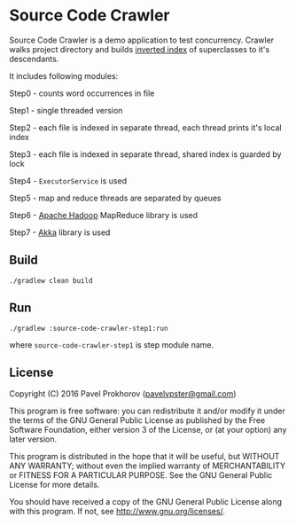 # Source Code Crawler

Source Code Crawler is a demo application to test concurrency.
Crawler walks project directory and builds [inverted index](https://en.wikipedia.org/wiki/Inverted_index) of superclasses to it's descendants.

It includes following modules:

Step0 - counts word occurrences in file

Step1 - single threaded version

Step2 - each file is indexed in separate thread, each thread prints it's local index

Step3 - each file is indexed in separate thread, shared index is guarded by lock

Step4 - ```ExecutorService``` is used

Step5 - map and reduce threads are separated by queues

Step6 - [Apache Hadoop](http://hadoop.apache.org/) MapReduce library is used

Step7 - [Akka](http://akka.io/) library is used

## Build

```
./gradlew clean build
```

## Run

```
./gradlew :source-code-crawler-step1:run
```

where `source-code-crawler-step1` is step module name.

## License

Copyright (C) 2016 Pavel Prokhorov (pavelvpster@gmail.com)


This program is free software: you can redistribute it and/or modify
it under the terms of the GNU General Public License as published by
the Free Software Foundation, either version 3 of the License, or
(at your option) any later version.

This program is distributed in the hope that it will be useful,
but WITHOUT ANY WARRANTY; without even the implied warranty of
MERCHANTABILITY or FITNESS FOR A PARTICULAR PURPOSE.  See the
GNU General Public License for more details.

You should have received a copy of the GNU General Public License
along with this program.  If not, see <http://www.gnu.org/licenses/>.
